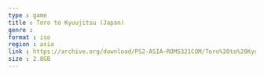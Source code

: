 ```yaml
---
type : game
title : Toro to Kyuujitsu (Japan)
genre : 
format : iso
region : asia
link : https://archive.org/download/PS2-ASIA-ROMS321COM/Toro%20to%20Kyuujitsu%20%28Japan%29.7z
size : 2.8GB
---
```


